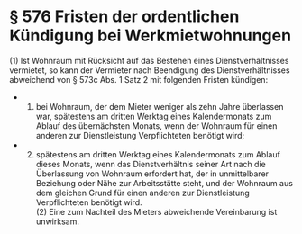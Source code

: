 # § 576 Fristen der ordentlichen Kündigung bei Werkmietwohnungen
(1) Ist Wohnraum mit Rücksicht auf das Bestehen eines Dienstverhältnisses vermietet, so kann der Vermieter nach Beendigung des Dienstverhältnisses abweichend von § 573c Abs. 1 Satz 2 mit folgenden Fristen kündigen:
* 1. bei Wohnraum, der dem Mieter weniger als zehn Jahre überlassen war, spätestens am dritten Werktag eines Kalendermonats zum Ablauf des übernächsten Monats, wenn der Wohnraum für einen anderen zur Dienstleistung Verpflichteten benötigt wird;
* 2. spätestens am dritten Werktag eines Kalendermonats zum Ablauf dieses Monats, wenn das Dienstverhältnis seiner Art nach die Überlassung von Wohnraum erfordert hat, der in unmittelbarer Beziehung oder Nähe zur Arbeitsstätte steht, und der Wohnraum aus dem gleichen Grund für einen anderen zur Dienstleistung Verpflichteten benötigt wird.  
(2) Eine zum Nachteil des Mieters abweichende Vereinbarung ist unwirksam.